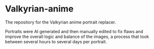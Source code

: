 # Valkyrian-anime
The repository for the Valkyrian anime portrait replacer.

Portraits were AI generated and then manually edited to fix flaws and improve the overall logic and balance of the images, a process that took between several hours to several days per portrait.
